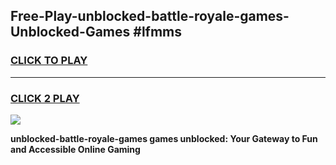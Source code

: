 
## Free-Play-unblocked-battle-royale-games-Unblocked-Games #lfmms
<h3>
<a href="https://news.freeplayer.one?title=unblocked-battle-royale-games&ref=8M">CLICK TO PLAY</a></h3>
<hr>

<h3>
<a href="https://news.freeplayer.one?title=unblocked-battle-royale-games&ref=8M">CLICK 2 PLAY</a>
  
</h3>

<a href="https://news.freeplayer.one?title=unblocked-battle-royale-games&ref=8M"><img src="https://clearcache.store/games.png"></a>


**unblocked-battle-royale-games games unblocked: Your Gateway to Fun and Accessible Online Gaming**
